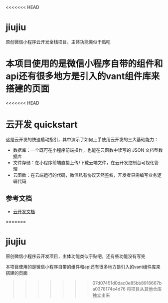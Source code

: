 <<<<<<< HEAD
# jiujiu
原创微信小程序云开发全栈项目，主体功能类似于贴吧

本项目使用的是微信小程序自带的组件和api还有很多地方是引入的vant组件库来搭建的页面
=======
<<<<<<< HEAD
# 云开发 quickstart

这是云开发的快速启动指引，其中演示了如何上手使用云开发的三大基础能力：

- 数据库：一个既可在小程序前端操作，也能在云函数中读写的 JSON 文档型数据库
- 文件存储：在小程序前端直接上传/下载云端文件，在云开发控制台可视化管理
- 云函数：在云端运行的代码，微信私有协议天然鉴权，开发者只需编写业务逻辑代码

## 参考文档

- [云开发文档](https://developers.weixin.qq.com/miniprogram/dev/wxcloud/basis/getting-started.html)

=======
# jiujiu
原创微信小程序云开发项目，主体功能类似于贴吧，还有些功能没有写完

本项目使用的是微信小程序自带的组件和api还有很多地方是引入的vant组件库来搭建的页面
>>>>>>> 07d07451d0dac0e85bb8918667ba0378174e4d76
>>>>>>> 将项目从其他仓库独立出来
